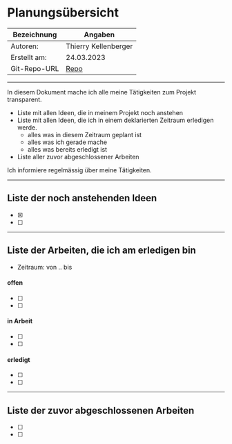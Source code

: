 # <Projekt> Planungsübersicht

| Bezeichnung    | Angaben        |
| -------------- | ---------------|
| Autoren:       |Thierry Kellenberger|
| Erstellt am:   |24.03.2023  |
| Git-Repo-URL   | [Repo](https://gitlab.com/<projekt>) |

---

In diesem Dokument mache ich alle meine Tätigkeiten zum Projekt transparent.

* Liste mit allen Ideen, die in meinem Projekt noch anstehen
* Liste mit allen Ideen, die ich in einem deklarierten Zeitraum erledigen werde.
   * alles was in diesem Zeitraum geplant ist
   * alles was ich gerade mache
   * alles was bereits erledigt ist
* Liste aller zuvor abgeschlossener Arbeiten
   
Ich informiere regelmässig über meine Tätigkeiten.

   
---

## Liste der noch anstehenden Ideen

* [x] <Idee>
* [ ] <Idee>

---

## Liste der Arbeiten, die ich am erledigen bin

* Zeitraum: von .. bis

#### offen

* [ ] <Idee>
* [ ] <Idee>

#### in Arbeit

* [ ] <Idee>
* [ ] <Idee>

#### erledigt

* [ ] <Idee>
* [ ] <Idee>


---

## Liste der zuvor abgeschlossenen Arbeiten

* [ ] <Idee>
* [ ] <Idee>
